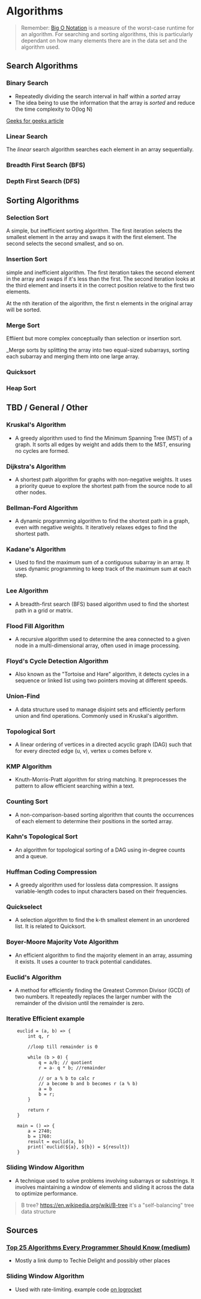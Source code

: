 # Algorithms   

> Remember: [Big O Notation](https://en.wikipedia.org/wiki/Big_O_notation) is a measure of the worst-case runtime for an algorithm. For searching and sorting algorithms, this is particularly dependant on how many elements there are in the data set and the algorithm used.

## Search Algorithms

### Binary Search

- Repeatedly dividing the search interval in half within a *sorted* array
- The idea being to use the information that the array is *sorted* and reduce the time complexity to O(log N)

[Geeks for geeks article](https://www.geeksforgeeks.org/binary-search/)

### Linear Search

The _linear_ search algorithm searches each element in an array sequentially.

### Breadth First Search (BFS)

### Depth First Search (DFS)

## Sorting Algorithms

### Selection Sort

A simple, but inefficient sorting algorithm. The first iteration selects the smallest element in the array and swaps it with the first element. The second selects the second smallest, and so on.

### Insertion Sort

simple and inefficient algorithm. The first iteration takes the second element in the array and swaps if it's less than the first. The second iteration looks at the third element and inserts it in the correct position relative to the first two elements.

At the nth iteration of the algorithm, the first n elements in the original array will be sorted.

### Merge Sort

Effiient but more complex conceptually than selection or insertion sort.

_Merge sorts by splitting the array into two equal-sized subarrays, sorting each subarray and merging them into one large array.

### Quicksort 

### Heap Sort

## TBD / General / Other

### Kruskal's Algorithm
- A greedy algorithm used to find the Minimum Spanning Tree (MST) of a graph. It sorts all edges by weight and adds them to the MST, ensuring no cycles are formed.

### Dijkstra's Algorithm
- A shortest path algorithm for graphs with non-negative weights. It uses a priority queue to explore the shortest path from the source node to all other nodes.

### Bellman-Ford Algorithm
- A dynamic programming algorithm to find the shortest path in a graph, even with negative weights. It iteratively relaxes edges to find the shortest path.

### Kadane's Algorithm
- Used to find the maximum sum of a contiguous subarray in an array. It uses dynamic programming to keep track of the maximum sum at each step.

### Lee Algorithm
- A breadth-first search (BFS) based algorithm used to find the shortest path in a grid or matrix.

### Flood Fill Algorithm
- A recursive algorithm used to determine the area connected to a given node in a multi-dimensional array, often used in image processing.

### Floyd's Cycle Detection Algorithm
- Also known as the "Tortoise and Hare" algorithm, it detects cycles in a sequence or linked list using two pointers moving at different speeds.

### Union-Find
- A data structure used to manage disjoint sets and efficiently perform union and find operations. Commonly used in Kruskal's algorithm.

### Topological Sort
- A linear ordering of vertices in a directed acyclic graph (DAG) such that for every directed edge (u, v), vertex u comes before v.

### KMP Algorithm
- Knuth-Morris-Pratt algorithm for string matching. It preprocesses the pattern to allow efficient searching within a text.

### Counting Sort
- A non-comparison-based sorting algorithm that counts the occurrences of each element to determine their positions in the sorted array.

### Kahn's Topological Sort
- An algorithm for topological sorting of a DAG using in-degree counts and a queue.

### Huffman Coding Compression
- A greedy algorithm used for lossless data compression. It assigns variable-length codes to input characters based on their frequencies.

### Quickselect
- A selection algorithm to find the k-th smallest element in an unordered list. It is related to Quicksort.

### Boyer-Moore Majority Vote Algorithm
- An efficient algorithm to find the majority element in an array, assuming it exists. It uses a counter to track potential candidates.

### Euclid's Algorithm
- A method for efficiently finding the Greatest Common Divisor (GCD) of two numbers. It repeatedly replaces the larger number with the remainder of the division until the remainder is zero.

### Iterative Efficient example

```
    euclid = (a, b) => {
        int q, r

        //loop till remainder is 0

        while (b > 0) {
            q = a/b; // quotient
            r = a- q * b; //remainder

            // or a % b to calc r
            // a become b and b becomes r (a % b)
            a = b
            b = r;
        }

        return r
    }

    main = () => {
        a = 2740;
        b = 1760:
        result = euclid(a, b)
        print(`euclid(${a}, ${b}) = ${result})
    }
```

### Sliding Window Algorithm
- A technique used to solve problems involving subarrays or substrings. It involves maintaining a window of elements and sliding it across the data to optimize performance.

> B tree? https://en.wikipedia.org/wiki/B-tree
> it's a "self-balancing" tree data structure


## Sources

### [Top 25 Algorithms Every Programmer Should Know (medium)](https://medium.com/techie-delight/top-25-algorithms-every-programmer-should-know-373246b4881b)

- Mostly a link dump to Techie Delight and possibly other places

### Sliding Window Algorithm

- Used with rate-limiting. example code [on logrocket](https://blog.logrocket.com/rate-limiting-node-js/)